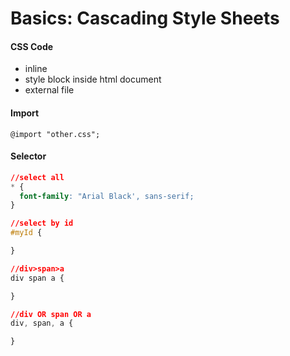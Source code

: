 # Basics: Cascading Style Sheets

#### CSS Code
- inline
- style block inside html document
- external file

#### Import
```
@import "other.css";
```

#### Selector
```css
//select all
* {
  font-family: "Arial Black', sans-serif;
}

//select by id
#myId {

}

//div>span>a
div span a {

}

//div OR span OR a
div, span, a {

}
```
